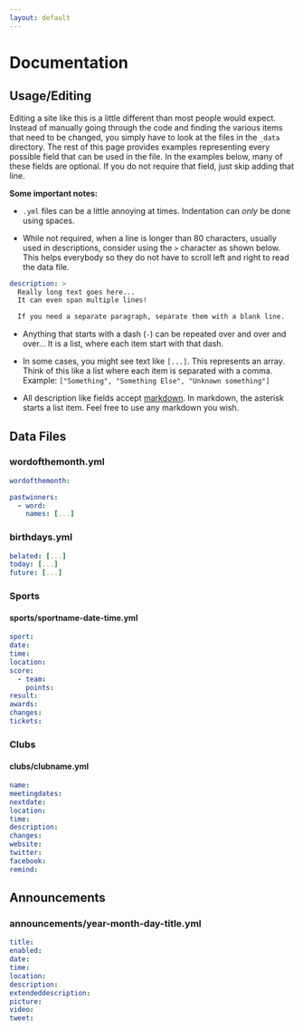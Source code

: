 ```yaml
---
layout: default
---
```


# Documentation

## Usage/Editing

Editing a site like this is a little different than most people would expect.
Instead of manually going through the code and finding the various items that 
need to be changed, you simply have to look at the files in the `_data` 
directory. The rest of this page provides examples representing every possible 
field that can be used in the file. In the examples below, many of these fields 
are optional. If you do not require that field, just skip adding that line.

**Some important notes:** 

* `.yml` files can be a little annoying at times. Indentation can _only_ be done 
using spaces. 

* While not required, when a line is longer than 80 characters, 
usually used in descriptions, consider using the `>` character as shown below.
This helps everybody so they do not have to scroll left and right to read the 
data file.

```yml
description: >
  Really long text goes here...
  It can even span multiple lines!

  If you need a separate paragraph, separate them with a blank line.
```

* Anything that starts with a dash (`-`) can be repeated over and over and over...
It is a list, where each item start with that dash.

* In some cases, you might see text like `[...]`.
This represents an array. Think of this like a list where each item is separated with 
a comma. Example: `["Something", "Something Else", "Unknown something"]`

* All description like fields accept 
[markdown](https://help.github.com/articles/basic-writing-and-formatting-syntax/).
In markdown, the asterisk starts a list item. Feel free to use any markdown you wish.

## Data Files

### wordofthemonth.yml

```yml
wordofthemonth: 

pastwinners:
  - word: 
    names: [...]
```

### birthdays.yml

```yml
belated: [...]
today: [...]
future: [...]
```

### Sports

#### sports/sportname-date-time.yml

```yml
sport:
date: 
time: 
location: 
score:
  - team: 
    points: 
result: 
awards: 
changes: 
tickets: 
```

### Clubs

#### clubs/clubname.yml

```yml
name: 
meetingdates: 
nextdate: 
location: 
time: 
description: 
changes: 
website:
twitter:
facebook:
remind:
```

## Announcements
### announcements/year-month-day-title.yml

```yml
title: 
enabled: 
date: 
time: 
location: 
description: 
extendeddescription: 
picture: 
video: 
tweet: 
```

